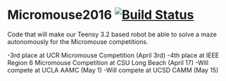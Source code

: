 # Micromouse2016 [![Build Status](https://travis-ci.org/ksemelka/Micromouse2016.svg?branch=master)](https://travis-ci.org/ksemelka/Micromouse2016)
Code that will make our Teensy 3.2 based robot be able to solve a maze autonomously for the Micromouse competitions.

-3rd place at UCR Micromouse Competition (April 3rd)
-4th place at IEEE Region 6 Micromouse Competition at CSU Long Beach  (April 17)
-Will compete at UCLA AAMC (May 1)
-Will compete at UCSD CAMM (May 15)

